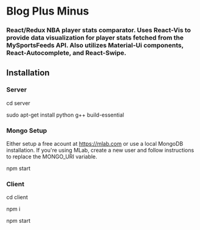 # Blog Plus Minus
### React/Redux NBA player stats comparator. Uses React-Vis to provide data visualization for player stats fetched from the MySportsFeeds API. Also utilizes Material-Ui components, React-Autocomplete, and React-Swipe.

## Installation
### Server
cd server
  
sudo apt-get install python g++ build-essential

### Mongo Setup
Either setup a free acount at https://mlab.com or use a local MongoDB installation. If you're using MLab, create a new user and follow instructions to replace the MONGO_URI variable.

npm start

### Client
cd client
  
npm i
  
npm start